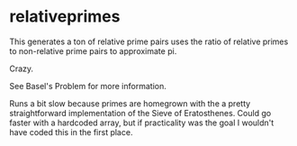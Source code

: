 # relativeprimes
This generates a ton of relative prime pairs uses the ratio of relative primes to non-relative prime pairs to approximate pi.

Crazy.

See Basel's Problem for more information.

Runs a bit slow because primes are homegrown with the a pretty straightforward implementation of the Sieve of Eratosthenes. Could go faster with a hardcoded array, but if practicality was the goal I wouldn't have coded this in the first place.